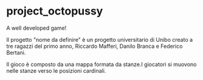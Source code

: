 # project_octopussy
A well developed game!

Il progetto "nome da definire" è un progetto universitario di Unibo creato a tre ragazzi del primo anno, Riccardo Mafferi, Danilo Branca e Federico Bertani.

Il gioco è composto da una mappa formata da stanze.I giocatori si muovono nelle stanze verso le posizioni cardinali.
